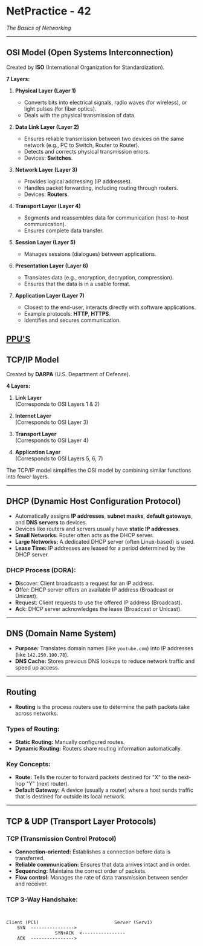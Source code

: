 # NetPractice - 42  
*The Basics of Networking*

---

## OSI Model (Open Systems Interconnection)

Created by **ISO** (International Organization for Standardization).

**7 Layers:**

1. **Physical Layer (Layer 1)**  
   - Converts bits into electrical signals, radio waves (for wireless), or light pulses (for fiber optics).  
   - Deals with the physical transmission of data.

2. **Data Link Layer (Layer 2)**  
   - Ensures reliable transmission between two devices on the same network (e.g., PC to Switch, Router to Router).  
   - Detects and corrects physical transmission errors.  
   - Devices: **Switches**.

3. **Network Layer (Layer 3)**  
   - Provides logical addressing (IP addresses).  
   - Handles packet forwarding, including routing through routers.  
   - Devices: **Routers**.

4. **Transport Layer (Layer 4)**  
   - Segments and reassembles data for communication (host-to-host communication).  
   - Ensures complete data transfer.

5. **Session Layer (Layer 5)**  
   - Manages sessions (dialogues) between applications.

6. **Presentation Layer (Layer 6)**  
   - Translates data (e.g., encryption, decryption, compression).  
   - Ensures that the data is in a usable format.

7. **Application Layer (Layer 7)**  
   - Closest to the end-user, interacts directly with software applications.  
   - Example protocols: **HTTP**, **HTTPS**.  
   - Identifies and secures communication.


[PPU'S](images/diagram.png)
---

## TCP/IP Model

Created by **DARPA** (U.S. Department of Defense).

**4 Layers:**

1. **Link Layer**  
   (Corresponds to OSI Layers 1 & 2)

2. **Internet Layer**  
   (Corresponds to OSI Layer 3)

3. **Transport Layer**  
   (Corresponds to OSI Layer 4)

4. **Application Layer**  
   (Corresponds to OSI Layers 5, 6, 7)

The TCP/IP model simplifies the OSI model by combining similar functions into fewer layers.

---

## DHCP (Dynamic Host Configuration Protocol)

- Automatically assigns **IP addresses**, **subnet masks**, **default gateways**, and **DNS servers** to devices.
- Devices like routers and servers usually have **static IP addresses**.
- **Small Networks:** Router often acts as the DHCP server.
- **Large Networks:** A dedicated DHCP server (often Linux-based) is used.
- **Lease Time:** IP addresses are leased for a period determined by the DHCP server.

### DHCP Process (DORA):

- **D**iscover: Client broadcasts a request for an IP address.  
- **O**ffer: DHCP server offers an available IP address (Broadcast or Unicast).  
- **R**equest: Client requests to use the offered IP address (Broadcast).  
- **A**ck: DHCP server acknowledges the lease (Broadcast or Unicast).

---

## DNS (Domain Name System)

- **Purpose:** Translates domain names (like `youtube.com`) into IP addresses (like `142.250.190.78`).
- **DNS Cache:** Stores previous DNS lookups to reduce network traffic and speed up access.

---

## Routing

- **Routing** is the process routers use to determine the path packets take across networks.

### Types of Routing:
- **Static Routing:** Manually configured routes.
- **Dynamic Routing:** Routers share routing information automatically.

### Key Concepts:
- **Route:** Tells the router to forward packets destined for "X" to the next-hop "Y" (next router).
- **Default Gateway:** A device (usually a router) where a host sends traffic that is destined for outside its local network.

---

## TCP & UDP (Transport Layer Protocols)

### TCP (Transmission Control Protocol)

- **Connection-oriented:** Establishes a connection before data is transferred.
- **Reliable communication:** Ensures that data arrives intact and in order.
- **Sequencing:** Maintains the correct order of packets.
- **Flow control:** Manages the rate of data transmission between sender and receiver.

### TCP 3-Way Handshake:

```plaintext


Client (PC1)                            Server (Serv1)
    SYN  ---------------->
                  SYN+ACK  <----------------
    ACK  ---------------->
